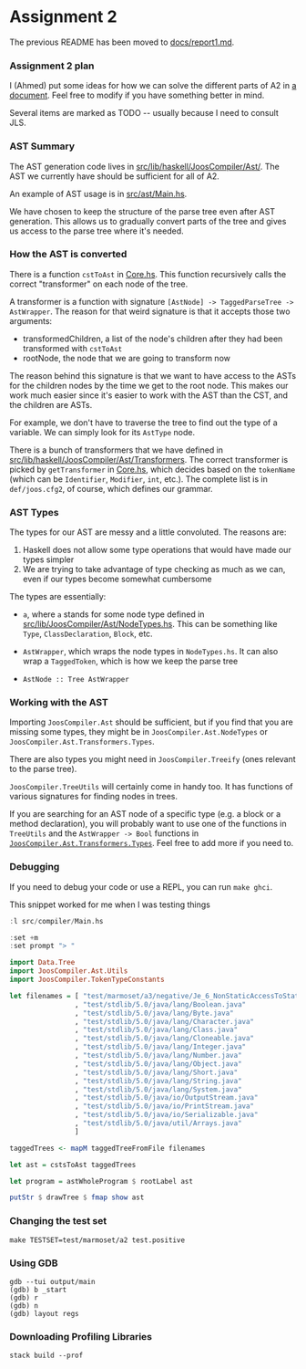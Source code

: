 Assignment 2
============

The previous README has been moved to
[docs/report1.md](docs/report1.md).

### Assignment 2 plan

I (Ahmed) put some ideas for how we can solve the different parts of
A2 in [a document](docs/planning.md). Feel free to modify if you have
something better in mind.

Several items are marked as TODO -- usually because I need to consult
JLS.

### AST Summary

The AST generation code lives in
[src/lib/haskell/JoosCompiler/Ast/](src/lib/haskell/JoosCompiler/Ast/). The
AST we currently have should be sufficient for all of A2.

An example of AST usage is in [src/ast/Main.hs](src/ast/Main.hs).

We have chosen to keep the structure of the parse tree even after AST
generation. This allows us to gradually convert parts of the tree and
gives us access to the parse tree where it's needed.

### How the AST is converted

There is a function `cstToAst` in
[Core.hs](src/lib/haskell/JoosCompiler/Ast/Core.hs). This function
recursively calls the correct "transformer" on each node of the tree.

A transformer is a function with signature
`[AstNode] -> TaggedParseTree -> AstWrapper`. The reason for that
weird signature is that it accepts those two arguments:

- transformedChildren, a list of the node's children after they had
  been transformed with `cstToAst`
- rootNode, the node that we are going to transform now

The reason behind this signature is that we want to have access to the ASTs
for the children nodes by the time we get to the root node. This makes
our work much easier since it's easier to work with the AST than the
CST, and the children are ASTs.

For example, we don't have to traverse the tree to find out the type of a
variable. We can simply look for its `AstType` node.

There is a bunch of transformers that we have defined in
[src/lib/haskell/JoosCompiler/Ast/Transformers](src/lib/haskell/JoosCompiler/Ast/Transformers).
The correct transformer is picked by `getTransformer` in
[Core.hs](src/lib/haskell/JoosCompiler/Ast/Core.hs), which decides
based on the `tokenName` (which can be `Identifier`, `Modifier`,
`int`, etc.). The complete list is in `def/joos.cfg2`, of course,
which defines our grammar.

### AST Types

The types for our AST are messy and a little convoluted. The reasons
are:

1. Haskell does not allow some type operations that would have made
   our types simpler
2. We are trying to take advantage of type checking as much as we can,
   even if our types become somewhat cumbersome

The types are essentially:

* `a`, where `a` stands for some node type defined in
  [src/lib/JoosCompiler/Ast/NodeTypes.hs](src/lib/haskell/JoosCompiler/Ast/NodeTypes.hs). This
  can be something like `Type`, `ClassDeclaration`, `Block`, etc.

* `AstWrapper`, which wraps the node types in `NodeTypes.hs`. It can
  also wrap a `TaggedToken`, which is how we keep the parse tree

* `AstNode :: Tree AstWrapper`

### Working with the AST

Importing `JoosCompiler.Ast` should be sufficient, but if you find
that you are missing some types, they might be in
`JoosCompiler.Ast.NodeTypes` or
`JoosCompiler.Ast.Transformers.Types`.

There are also types you might need in `JoosCompiler.Treeify` (ones
relevant to the parse tree).

`JoosCompiler.TreeUtils` will certainly come in handy too. It has
functions of various signatures for finding nodes in trees.

If you are searching for an AST node of a specific type (e.g. a block
or a method declaration), you will probably want to use one of the
functions in `TreeUtils` and the `AstWrapper -> Bool` functions in
[`JoosCompiler.Ast.Transformers.Types`](src/lib/haskell/JoosCompiler/Ast/Transformers/Types.hs). Feel
free to add more if you need to.

### Debugging

If you need to debug your code or use a REPL, you can run `make
ghci`.

This snippet worked for me when I was testing things

```haskell
:l src/compiler/Main.hs

:set +m
:set prompt "> "

import Data.Tree
import JoosCompiler.Ast.Utils
import JoosCompiler.TokenTypeConstants

let filenames = [ "test/marmoset/a3/negative/Je_6_NonStaticAccessToStatic_Method.java"
                , "test/stdlib/5.0/java/lang/Boolean.java"
                , "test/stdlib/5.0/java/lang/Byte.java"
                , "test/stdlib/5.0/java/lang/Character.java"
                , "test/stdlib/5.0/java/lang/Class.java"
                , "test/stdlib/5.0/java/lang/Cloneable.java"
                , "test/stdlib/5.0/java/lang/Integer.java"
                , "test/stdlib/5.0/java/lang/Number.java"
                , "test/stdlib/5.0/java/lang/Object.java"
                , "test/stdlib/5.0/java/lang/Short.java"
                , "test/stdlib/5.0/java/lang/String.java"
                , "test/stdlib/5.0/java/lang/System.java"
                , "test/stdlib/5.0/java/io/OutputStream.java"
                , "test/stdlib/5.0/java/io/PrintStream.java"
                , "test/stdlib/5.0/java/io/Serializable.java"
                , "test/stdlib/5.0/java/util/Arrays.java"
                ]

taggedTrees <- mapM taggedTreeFromFile filenames

let ast = cstsToAst taggedTrees

let program = astWholeProgram $ rootLabel ast

putStr $ drawTree $ fmap show ast
```

### Changing the test set

    make TESTSET=test/marmoset/a2 test.positive

### Using GDB

    gdb --tui output/main
    (gdb) b _start
    (gdb) r
    (gdb) n
    (gdb) layout regs

### Downloading Profiling Libraries

    stack build --prof
